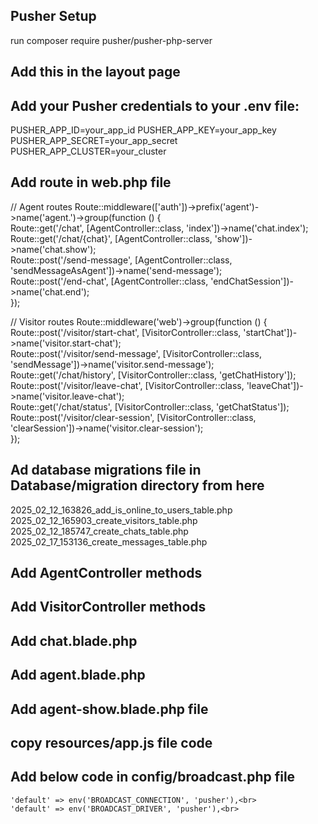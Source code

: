 ## Pusher Setup
run composer require pusher/pusher-php-server

## Add this in the layout page
<script src="https://js.pusher.com/7.2/pusher.min.js"></script>

## Add your Pusher credentials to your .env file:
PUSHER_APP_ID=your_app_id
PUSHER_APP_KEY=your_app_key
PUSHER_APP_SECRET=your_app_secret
PUSHER_APP_CLUSTER=your_cluster

## Add route in web.php file
// Agent routes
Route::middleware(['auth'])->prefix('agent')->name('agent.')->group(function () { <br>
    Route::get('/chat', [AgentController::class, 'index'])->name('chat.index'); <br>
    Route::get('/chat/{chat}', [AgentController::class, 'show'])->name('chat.show'); <br>
    Route::post('/send-message', [AgentController::class, 'sendMessageAsAgent'])->name('send-message'); <br>
    Route::post('/end-chat', [AgentController::class, 'endChatSession'])->name('chat.end');<br>
});<br>

// Visitor routes
Route::middleware('web')->group(function () { <br>
Route::post('/visitor/start-chat', [VisitorController::class, 'startChat'])->name('visitor.start-chat');<br>
Route::post('/visitor/send-message', [VisitorController::class, 'sendMessage'])->name('visitor.send-message');<br>
Route::get('/chat/history', [VisitorController::class, 'getChatHistory']);<br>
Route::post('/visitor/leave-chat', [VisitorController::class, 'leaveChat'])->name('visitor.leave-chat');<br>
Route::get('/chat/status', [VisitorController::class, 'getChatStatus']);<br>
Route::post('/visitor/clear-session', [VisitorController::class, 'clearSession'])->name('visitor.clear-session');<br>
});<br>

## Ad database migrations file in Database/migration directory from here

2025_02_12_163826_add_is_online_to_users_table.php<br>
2025_02_12_165903_create_visitors_table.php<br>
2025_02_12_185747_create_chats_table.php<br>
2025_02_17_153136_create_messages_table.php<br>

## Add AgentController methods
## Add VisitorController methods
## Add chat.blade.php
## Add agent.blade.php
## Add agent-show.blade.php file

## copy resources/app.js file code

## Add below code in config/broadcast.php file
    'default' => env('BROADCAST_CONNECTION', 'pusher'),<br>
    'default' => env('BROADCAST_DRIVER', 'pusher'),<br>









